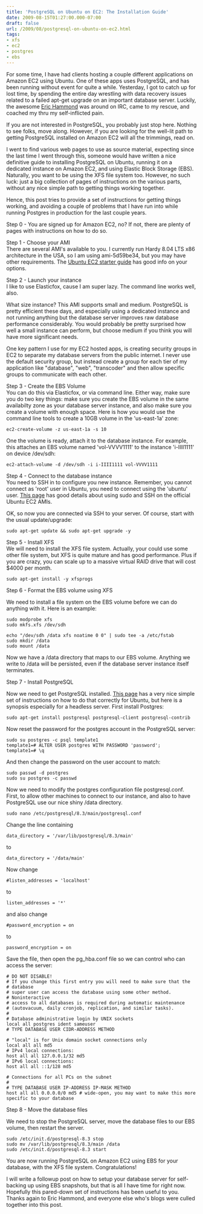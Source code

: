 ```yaml
---
title: 'PostgreSQL on Ubuntu on EC2: The Installation Guide'
date: 2009-08-15T01:27:00.000-07:00
draft: false
url: /2009/08/postgresql-on-ubuntu-on-ec2.html
tags: 
- xfs
- ec2
- postgres
- ebs
---
```


For some time, I have had clients hosting a couple different applications on Amazon EC2 using Ubuntu. One of these apps uses PostgreSQL, and has been running without event for quite a while. Yesterday, I got to catch up for lost time, by spending the entire day wrestling with data recovery issues related to a failed apt-get upgrade on an important database server. Luckily, the awesome [Eric Hammond](http://twitter.com/esh) was around on IRC, came to my rescue, and coached my thru my self-inflicted pain.  
  
If you are not interested in PostgreSQL, you probably just stop here. Nothing to see folks, move along. However, if you are looking for the well-lit path to getting PostgreSQL installed on Amazon EC2 will all the trimmings, read on.  
  
I went to find various web pages to use as source material, expecting since the last time I went through this, someone would have written a nice definitive guide to installing PostgreSQL on Ubuntu, running it on a dedicated instance on Amazon EC2, and using Elastic Block Storage (EBS). Naturally, you want to be using the XFS file system too. However, no such luck: just a big collection of pages of instructions on the various parts, without any nice simple path to getting things working together.  
  
Hence, this post tries to provide a set of instructions for getting things working, and avoiding a couple of problems that I have run into while running Postgres in production for the last couple years.  
  
Step 0 - You are signed up for Amazon EC2, no? If not, there are plenty of pages with instructions on how to do so.  
  
Step 1 - Choose your AMI  
There are several AMI's available to you. I currently run Hardy 8.04 LTS x86 architecture in the USA, so I am using ami-5d59be34, but you may have other requirements. The [Ubuntu EC2 starter guide](https://help.ubuntu.com/community/EC2StartersGuide) has good info on your options.  
  
Step 2 - Launch your instance  
I like to use Elasticfox, cause I am super lazy. The command line works well, also.  
  
What size instance? This AMI supports small and medium. PostgreSQL is pretty efficient these days, and especially using a dedicated instance and not running anything but the database server improves raw database performance considerably. You would probably be pretty surprised how well a small instance can perform, but choose medium if you think you will have more significant needs.  
  
One key pattern I use for my EC2 hosted apps, is creating security groups in EC2 to separate my database servers from the public internet. I never use the default security group, but instead create a group for each tier of my application like "database", "web", "transcoder" and then allow specific groups to communicate with each other.  
  
Step 3 - Create the EBS Volume  
You can do this via Elasticfox, or via command line. Either way, make sure you do two key things: make sure you create the EBS volume in the same availabilty zone as your database server instance, and also make sure you create a volume with enough space. Here is how you would use the command line tools to create a 10GB volume in the 'us-east-1a' zone:  

```  
ec2-create-volume -z us-east-1a -s 10  
```

One the volume is ready, attach it to the database instance. For example, this attaches an EBS volume named 'vol-VVVV1111' to the instance 'i-IIII1111' on device /dev/sdh:  

```  
ec2-attach-volume -d /dev/sdh -i i-IIII1111 vol-VVVV1111  
```  
  
Step 4 - Connect to the database instance  
You need to SSH in to configure you new instance. Remember, you cannot connect as 'root' user in Ubuntu, you need to connect using the 'ubuntu' user. [This page](http://alestic.com/2009/04/ubuntu-ec2-sudo-ssh-rsync) has good details about using sudo and SSH on the official Ubuntu EC2 AMIs.  
  
OK, so now you are connected via SSH to your server. Of course, start with the usual update/upgrade:  

```  
sudo apt-get update && sudo apt-get upgrade -y  
```  
  
Step 5 - Install XFS  
We will need to install the XFS file system. Actually, your could use some other file system, but XFS is quite mature and has good performance. Plus if you are crazy, you can scale up to a massive virtual RAID drive that will cost $4000 per month.  
  
```  
sudo apt-get install -y xfsprogs  
```

Step 6 - Format the EBS volume using XFS  

We need to install a file system on the EBS volume before we can do anything with it. Here is an example:  

```  
sudo modprobe xfs  
sudo mkfs.xfs /dev/sdh  
  
echo "/dev/sdh /data xfs noatime 0 0" | sudo tee -a /etc/fstab  
sudo mkdir /data  
sudo mount /data  
```

Now we have a /data directory that maps to our EBS volume. Anything we write to /data will be persisted, even if the database server instance itself terminates.  
  
Step 7 - Install PostgreSQL  

Now we need to get PostgreSQL installed. [This page](http://hocuspokus.net/2008/05/install-postgresql-on-ubuntu-804) has a very nice simple set of instructions on how to do that correctly for Ubuntu, but here is a synopsis especially for a headless server. First install Postgres:  

```  
sudo apt-get install postgresql postgresql-client postgresql-contrib  
```

Now reset the password for the postgres account in the PostgreSQL server:  

```  
sudo su postgres -c psql template1  
template1=# ALTER USER postgres WITH PASSWORD 'password';  
template1=# \q  
```

And then change the password on the user account to match:  

```  
sudo passwd -d postgres  
sudo su postgres -c passwd  
```  
  
Now we need to modify the postgres configuration file postgresql.conf. First, to allow other machines to connect to our instance, and also to have PostgreSQL use our nice shiny /data directory.  
  
```  
sudo nano /etc/postgresql/8.3/main/postgresql.conf  
```

Change the line containing  

```  
data_directory = '/var/lib/postgresql/8.3/main'  

```  
to  

```  
data_directory = '/data/main'  
```

Now change  

```  
#listen_addresses = 'localhost'  
```

to  

```  
listen_addresses = '*'  
```

and also change  

```  
#password_encryption = on  
```

to  

```  
password_encryption = on  
```

Save the file, then open the pg\_hba.conf file so we can control who can access the server:  

```  
# DO NOT DISABLE!  
# If you change this first entry you will need to make sure that the  
# database  
# super user can access the database using some other method.  
# Noninteractive  
# access to all databases is required during automatic maintenance  
# (autovacuum, daily cronjob, replication, and similar tasks).  
#  
# Database administrative login by UNIX sockets  
local all postgres ident sameuser  
# TYPE DATABASE USER CIDR-ADDRESS METHOD  
  
# "local" is for Unix domain socket connections only  
local all all md5  
# IPv4 local connections:  
host all all 127.0.0.1/32 md5  
# IPv6 local connections:  
host all all ::1/128 md5  
  
# Connections for all PCs on the subnet  
#  
# TYPE DATABASE USER IP-ADDRESS IP-MASK METHOD  
host all all 0.0.0.0/0 md5 # wide-open, you may want to make this more specific to your database  
```  
  
Step 8 - Move the database files  

We need to stop the PostgreSQL server, move the database files to our EBS volume, then restart the server.  

```  
sudo /etc/init.d/postgresql-8.3 stop  
sudo mv /var/lib/postgresql/8.3/main /data  
sudo /etc/init.d/postgresql-8.3 start  
```

You are now running PostgreSQL on Amazon EC2 using EBS for your database, with the XFS file system. Congratulations!  
  
I will write a followup post on how to setup your database server for self-backing up using EBS snapshots, but that is all I have time for right now. Hopefully this pared-down set of instructions has been useful to you. Thanks again to Eric Hammond, and everyone else who's blogs were culled together into this post.
